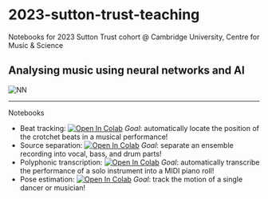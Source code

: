 # 2023-sutton-trust-teaching
Notebooks for 2023 Sutton Trust cohort @ Cambridge University, Centre for Music & Science
## Analysing music using neural networks and AI
![NN](https://www.billboard.com/wp-content/uploads/2022/12/market-ai-music-billboard-2022-bb16-illustration-by-cathryn-virginia-pro-1260.jpg)

---
Notebooks

- Beat tracking: <a target="_blank" href="https://colab.research.google.com/github/HuwCheston/2023-sutton-trust-teaching/blob/main/0.1-cheston-suttontrust-beattracking.ipynb"><img src="https://colab.research.google.com/assets/colab-badge.svg" alt="Open In Colab"/></a>
    *Goal*: automatically locate the position of the crotchet beats in a musical performance!
- Source separation: <a target="_blank" href="https://colab.research.google.com/github/HuwCheston/2023-sutton-trust-teaching/blob/main/0.1-cheston-suttontrust-sourceseparation.ipynb"><img src="https://colab.research.google.com/assets/colab-badge.svg" alt="Open In Colab"/></a>
    *Goal*: separate an ensemble recording into vocal, bass, and drum parts!
- Polyphonic transcription: <a target="_blank" href="https://colab.research.google.com/github/HuwCheston/2023-sutton-trust-teaching/blob/main/0.1-cheston-suttontrust-polyphonictranscription.ipynb"><img src="https://colab.research.google.com/assets/colab-badge.svg" alt="Open In Colab"/></a>
    *Goal*: automatically transcribe the performance of a solo instrument into a MIDI piano roll!
- Pose estimation: <a target="_blank" href="https://colab.research.google.com/github/HuwCheston/2023-sutton-trust-teaching/blob/main/0.1-cheston-suttontrust-poseestimation.ipynb"><img src="https://colab.research.google.com/assets/colab-badge.svg" alt="Open In Colab"/></a>
    *Goal*: track the motion of a single dancer or musician!
